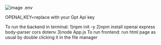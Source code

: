 ![image](https://github.com/Guruvarshini/Code-Generator-openai-API/assets/97108408/6c623a3a-f1b2-47d7-a1eb-c63cb752ef60)
.env

OPENAI_KEY=replace with your Gpt Api key

To run the backend
in terminal:
1)npm init -y
2)npm install openai express body-parser cors dotenv
 3)node App.js
To run frontend:
run html page as usual by double clicking it in the file manager
